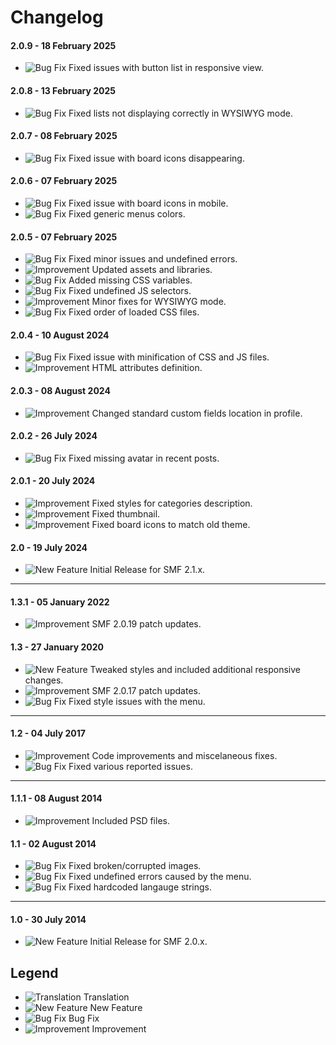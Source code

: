 # Changelog

#### 2.0.9 - 18 February 2025
- ![Bug Fix](https://smftricks.com/assets/changelog/bug--minus.png) Fixed issues with button list in responsive view.

#### 2.0.8 - 13 February 2025
- ![Bug Fix](https://smftricks.com/assets/changelog/bug--minus.png) Fixed lists not displaying correctly in WYSIWYG mode.

#### 2.0.7 - 08 February 2025
- ![Bug Fix](https://smftricks.com/assets/changelog/bug--minus.png) Fixed issue with board icons disappearing.

#### 2.0.6 - 07 February 2025
- ![Bug Fix](https://smftricks.com/assets/changelog/bug--minus.png) Fixed issue with board icons in mobile.
- ![Bug Fix](https://smftricks.com/assets/changelog/bug--minus.png) Fixed generic menus colors.

#### 2.0.5 - 07 February 2025
- ![Bug Fix](https://smftricks.com/assets/changelog/bug--minus.png) Fixed minor issues and undefined errors.
- ![Improvement](https://smftricks.com/assets/changelog/tag--pencil.png) Updated assets and libraries.
- ![Bug Fix](https://smftricks.com/assets/changelog/bug--minus.png) Added missing CSS variables.
- ![Bug Fix](https://smftricks.com/assets/changelog/bug--minus.png) Fixed undefined JS selectors.
- ![Improvement](https://smftricks.com/assets/changelog/tag--pencil.png) Minor fixes for WYSIWYG mode.
- ![Bug Fix](https://smftricks.com/assets/changelog/bug--minus.png) Fixed order of loaded CSS files.

#### 2.0.4 - 10 August 2024
- ![Bug Fix](https://smftricks.com/assets/changelog/bug--minus.png) Fixed issue with minification of CSS and JS files.
- ![Improvement](https://smftricks.com/assets/changelog/tag--pencil.png) HTML attributes definition.

#### 2.0.3 - 08 August 2024
- ![Improvement](https://smftricks.com/assets/changelog/tag--pencil.png) Changed standard custom fields location in profile.

#### 2.0.2 - 26 July 2024
- ![Bug Fix](https://smftricks.com/assets/changelog/bug--minus.png) Fixed missing avatar in recent posts.

#### 2.0.1 - 20 July 2024
- ![Improvement](https://smftricks.com/assets/changelog/tag--pencil.png) Fixed styles for categories description.
- ![Improvement](https://smftricks.com/assets/changelog/tag--pencil.png) Fixed thumbnail.
- ![Improvement](https://smftricks.com/assets/changelog/tag--pencil.png) Fixed board icons to match old theme.

#### 2.0 - 19 July 2024
- ![New Feature](https://smftricks.com/assets/changelog/tag--plus.png) Initial Release for SMF 2.1.x.
---
#### 1.3.1 - 05 January 2022
- ![Improvement](https://smftricks.com/assets/changelog/tag--pencil.png) SMF 2.0.19 patch updates.

####  1.3 - 27 January 2020
- ![New Feature](https://smftricks.com/assets/changelog/tag--plus.png) Tweaked styles and included additional responsive changes.
- ![Improvement](https://smftricks.com/assets/changelog/tag--pencil.png) SMF 2.0.17 patch updates.
- ![Bug Fix](https://smftricks.com/assets/changelog/bug--minus.png) Fixed style issues with the menu.
---
#### 1.2 - 04 July 2017
- ![Improvement](https://smftricks.com/assets/changelog/tag--pencil.png) Code improvements and miscelaneous fixes.
- ![Bug Fix](https://smftricks.com/assets/changelog/bug--minus.png) Fixed various reported issues.
---
#### 1.1.1 - 08 August 2014
- ![Improvement](https://smftricks.com/assets/changelog/tag--pencil.png) Included PSD files.

#### 1.1 - 02 August 2014
- ![Bug Fix](https://smftricks.com/assets/changelog/bug--minus.png) Fixed broken/corrupted images.
- ![Bug Fix](https://smftricks.com/assets/changelog/bug--minus.png) Fixed undefined errors caused by the menu.
- ![Bug Fix](https://smftricks.com/assets/changelog/bug--minus.png) Fixed hardcoded langauge strings.
---
#### 1.0 - 30 July 2014
- ![New Feature](https://smftricks.com/assets/changelog/tag--plus.png) Initial Release for SMF 2.0.x.

## Legend
- ![Translation](https://smftricks.com/assets/changelog/language.png) Translation
- ![New Feature](https://smftricks.com/assets/changelog/tag--plus.png) New Feature
- ![Bug Fix](https://smftricks.com/assets/changelog/bug--minus.png) Bug Fix
- ![Improvement](https://smftricks.com/assets/changelog/tag--pencil.png) Improvement